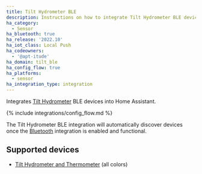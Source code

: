 ```yaml
---
title: Tilt Hydrometer BLE
description: Instructions on how to integrate Tilt Hydrometer BLE devices into Home Assistant.
ha_category:
  - Sensor
ha_bluetooth: true
ha_release: '2022.10'
ha_iot_class: Local Push
ha_codeowners:
  - '@apt-itude'
ha_domain: tilt_ble
ha_config_flow: true
ha_platforms:
  - sensor
ha_integration_type: integration
---
```


Integrates [Tilt Hydrometer](https://tilthydrometer.com/) BLE devices into Home Assistant.

{% include integrations/config_flow.md %}

The Tilt Hydrometer BLE integration will automatically discover devices once the [Bluetooth](/integrations/bluetooth) integration is enabled and functional.

## Supported devices

- [Tilt Hydrometer and Thermometer](https://tilthydrometer.com/products/copy-of-tilt-floating-wireless-hydrometer-and-thermometer-for-brewing) (all colors)

